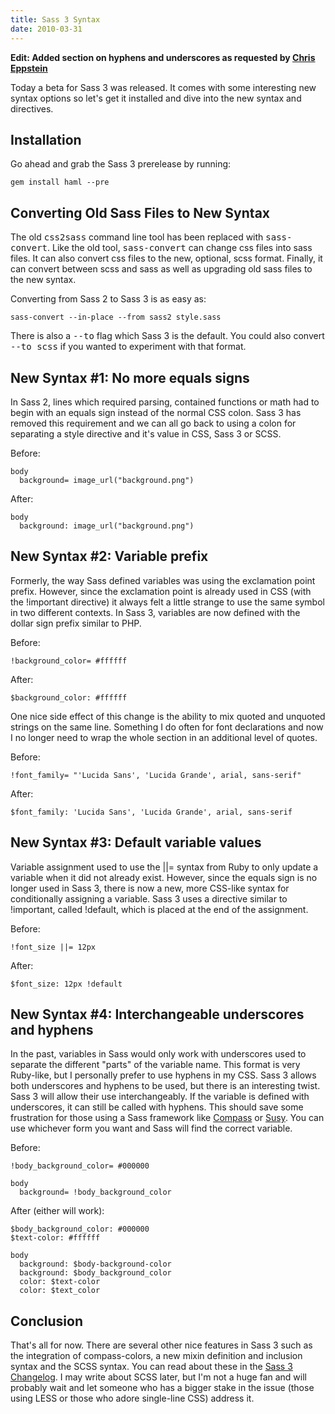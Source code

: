 ```yaml
--- 
title: Sass 3 Syntax
date: 2010-03-31
---
```


[Sass 3 Changelog]: http://beta.sass-lang.com/docs/yardoc/file.SASS_CHANGELOG.html#3-0-0-syntax-changes
[Chris Eppstein]: http://twitter.com/chriseppstein
[Compass]: http://compass-style.org/
[Susy]: http://www.oddbird.net/susy/

**Edit: Added section on hyphens and underscores as requested by [Chris Eppstein]**

Today a beta for Sass 3 was released. It comes with some interesting new syntax options so let's get it installed and dive into the new syntax and directives.

Installation
------------

Go ahead and grab the Sass 3 prerelease by running:

    gem install haml --pre
    
Converting Old Sass Files to New Syntax
---------------------------------------

The old <tt>css2sass</tt> command line tool has been replaced with <tt>sass-convert</tt>. Like the old tool, <tt>sass-convert</tt> can change css files into sass files. It can also convert css files to the new, optional, scss format. Finally, it can convert between scss and sass as well as upgrading old sass files to the new syntax.

Converting from Sass 2 to Sass 3 is as easy as:

    sass-convert --in-place --from sass2 style.sass

There is also a <tt>--to</tt> flag which Sass 3 is the default. You could also convert <tt>--to scss</tt> if you wanted to experiment with that format.

New Syntax #1: No more equals signs
-----------------------------------

In Sass 2, lines which required parsing, contained functions or math had to begin with an equals sign instead of the normal CSS colon. Sass 3 has removed this requirement and we can all go back to using a colon for separating a style directive and it's value in CSS, Sass 3 or SCSS.

Before:

    body
      background= image_url("background.png")

After:

    body
      background: image_url("background.png")
  
New Syntax #2: Variable prefix
------------------------------

Formerly, the way Sass defined variables was using the exclamation point prefix. However, since the exclamation point is already used in CSS (with the !important directive) it always felt a little strange to use the same symbol in two different contexts. In Sass 3, variables are now defined with the dollar sign prefix similar to PHP.

Before:

    !background_color= #ffffff

After:

    $background_color: #ffffff

One nice side effect of this change is the ability to mix quoted and unquoted strings on the same line. Something I do often for font declarations and now I no longer need to wrap the whole section in an additional level of quotes.

Before:

    !font_family= "'Lucida Sans', 'Lucida Grande', arial, sans-serif"
  
After:

    $font_family: 'Lucida Sans', 'Lucida Grande', arial, sans-serif
    
New Syntax #3: Default variable values
--------------------------------------

Variable assignment used to use the ||= syntax from Ruby to only update a variable when it did not already exist. However, since the equals sign is no longer used in Sass 3, there is now a new, more CSS-like syntax for conditionally assigning a variable. Sass 3 uses a directive similar to !important, called !default, which is placed at the end of the assignment.

Before:

    !font_size ||= 12px
    
After:

    $font_size: 12px !default

New Syntax #4: Interchangeable underscores and hyphens
------------------------------------------------------

In the past, variables in Sass would only work with underscores used to separate the different "parts" of the variable name. This format is very Ruby-like, but I personally prefer to use hyphens in my CSS. Sass 3 allows both underscores and hyphens to be used, but there is an interesting twist. Sass 3 will allow their use interchangeably. If the variable is defined with underscores, it can still be called with hyphens. This should save some frustration for those using a Sass framework like [Compass] or [Susy]. You can use whichever form you want and Sass will find the correct variable.

Before:

    !body_background_color= #000000
    
    body
      background= !body_background_color

After (either will work):

    $body_background_color: #000000
    $text-color: #ffffff
    
    body
      background: $body-background-color
      background: $body_background_color
      color: $text-color
      color: $text_color

Conclusion
----------

That's all for now. There are several other nice features in Sass 3 such as the integration of compass-colors, a new mixin definition and inclusion syntax and the SCSS syntax. You can read about these in the [Sass 3 Changelog]. I may write about SCSS later, but I'm not a huge fan and will probably wait and let someone who has a bigger stake in the issue (those using LESS or those who adore single-line CSS) address it. 